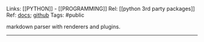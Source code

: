 Links: [[PYTHON]] - [[PROGRAMMING]]
Rel: [[python 3rd party packages]]
Ref: [docs](https://mistune.readthedocs.io/en/latest/); [github](https://github.com/lepture/mistune)
Tags: #public 

markdown parser with renderers and plugins.

--- 

